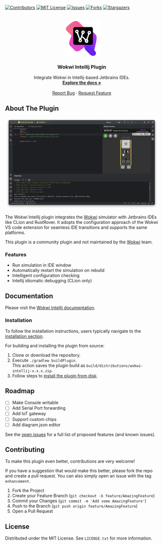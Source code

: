 
<a name="readme-top"></a>

<!-- PROJECT SHIELDS -->
[![Contributors][contributors-shield]][contributors-url]
[![MIT License][license-shield]][license-url]
[![Issues][issues-shield]][issues-url]
[![Forks][forks-shield]][forks-url]
[![Stargazers][stars-shield]][stars-url]

<!-- PROJECT LOGO -->
<br />
<div align="center">
  <a href="https://github.com/Jozott00/wokwi-intellij">
    <!-- 
    <picture>
      <source media="(prefers-color-scheme: dark)" srcset="./blob/imgs/pluginIcon_dark.svg" width="80" height="80">
      <img alt="Wokwi Intellij Icon" src="./blob/imgs/logoColorful.svg" width="80" height="80">
    </picture>
    -->
    <img alt="Wokwi Intellij Icon" src="./blob/imgs/logoColorful.svg" width="120" height="120">
  </a>
  

<h3 align="center">Wokwi Intellij Plugin</h3>

  <p align="center">
    Integrate Wokwi in Intellij-based Jetbrains IDEs.
    <br />
    <a href="https://jozott00.github.io/wokwi-intellij/starter-topic.html"><strong>Explore the docs »</strong></a>
    <br />
    <br />
    <a href="https://github.com/Jozott00/wokwi-intellij/issues">Report Bug</a>
    ·
    <a href="https://github.com/Jozott00/wokwi-intellij/issues">Request Feature</a>
  </p>
</div>

<!-- ABOUT THE PROJECT -->
## About The Plugin

![Wokwi Debug Showcase](blob/imgs/sim_running.png)

<!-- Plugin description -->
The Wokwi Intellij plugin integrates the [Wokwi](https://wokwi.com) simulator with Jetbrains IDEs like CLion and RustRover. 
It adopts the configuration approach of the Wokwi VS code extension for seamless IDE transitions and supports the same platforms.

This plugin is a community plugin and not maintained by the [Wokwi](https://wokwi.com) team.
<!-- Plugin description end -->

### Features 
- Run simulation in IDE window
- Automatically restart the simulation on rebuild
- Intelligent configuration checking
- Intellij idiomatic debugging (CLion only)

<!-- GETTING STARTED -->
## Documentation

Please visit the [Wokwi Intellij documentation](https://jozott00.github.io/wokwi-intellij/starter-topic.html).

### Installation

To follow the installation instructions, users typically navigate to the [installation section](https://jozott00.github.io/wokwi-intellij/starter-topic.html#installation). 

For building and installing the plugin from source:
1. Clone or download the repository.
2. Execute `./gradlew buildPlugin`. <br/> This action saves the plugin build as `build/distributions/wokwi-intellij-x.x.x.zip`.
3. Follow steps to [install the plugin from disk](https://www.jetbrains.com/help/idea/managing-plugins.html#install_plugin_from_disk).
   


<!-- ROADMAP -->
## Roadmap

- [ ] Make Console writable
- [ ] Add Serial Port forwarding 
- [ ] Add IoT gateway
- [ ] Support custom chips
- [ ] Add diagram.json editor

See the [open issues](https://github.com/Jozott00/wokwi-intellij/issues) for a full list of proposed features (and known issues).


<!-- CONTRIBUTING -->
## Contributing

To make this plugin even better, contributions are very welcome! 

If you have a suggestion that would make this better, please fork the repo and create a pull request. You can also simply open an issue with the tag `enhancement`.
1. Fork the Project
2. Create your Feature Branch (`git checkout -b feature/AmazingFeature`)
3. Commit your Changes (`git commit -m 'Add some AmazingFeature'`)
4. Push to the Branch (`git push origin feature/AmazingFeature`)
5. Open a Pull Request



<!-- LICENSE -->
## License

Distributed under the MIT License. See `LICENSE.txt` for more information.




<!-- MARKDOWN LINKS & IMAGES -->
<!-- https://www.markdownguide.org/basic-syntax/#reference-style-links -->
[contributors-shield]: https://img.shields.io/github/contributors/jozott00/wokwi-intellij.svg
[contributors-url]: https://github.com/Jozott00/wokwi-intellij/graphs/contributors
[forks-shield]: https://img.shields.io/github/forks/jozott00/wokwi-intellij.svg
[forks-url]: https://github.com/Jozott00/wokwi-intellij/network/members
[stars-shield]: https://img.shields.io/github/stars/jozott00/wokwi-intellij.svg
[stars-url]: https://github.com/Jozott00/wokwi-intellij/stargazers
[issues-shield]: https://img.shields.io/github/issues/jozott00/wokwi-intellij.svg
[issues-url]: https://github.com/Jozott00/wokwi-intellij/issues
[license-shield]: https://img.shields.io/github/license/Jozott00/wokwi-intellij.svg
[license-url]: https://github.com/Jozott00/wokwi-intellij/blob/master/LICENSE.txt

